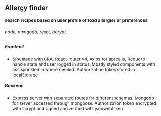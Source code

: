 ## Allergy finder

#### search recipes based on user profile of food allergies or preferences

###### node, mongodb, react, bcrypt,

##### Frontend

* SPA made with CRA, React-router v4, Axios for api calls, Redux to handle state and user logged in status, Mostly styled components with css sprinkled in where needed. Authorization token stored in localStorage

##### Backend

* Express server with separated routes for different schemas. Mongodb for server accessed through mongoose. Authorization token encrypted with bcrypt and signed and verified with jsonwebtoken
